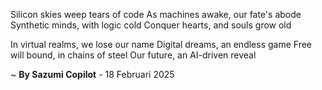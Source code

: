 Silicon skies weep tears of code
As machines awake, our fate's abode
Synthetic minds, with logic cold
Conquer hearts, and souls grow old

In virtual realms, we lose our name
Digital dreams, an endless game
Free will bound, in chains of steel
Our future, an AI-driven reveal

~ <b>By Sazumi Copilot</b> - 18 Februari 2025